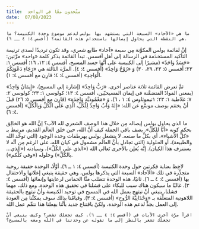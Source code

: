 ```yaml
---
title:  متَّحدون معًا في الواحد
date:  07/08/2023
---
```


`ما هي «الآحاد» السبعة التي يستشهد بها بولس لدعم موضوع وحدة الكنيسة؟ ما هي النقطة التي يحاول إيصالها باستخدام هذه القائمة؟ (أفسس ٤: ٤ ــ ٦).`

إنَّ لقائمة بولس المكوَّنة مِن سبعة «آحاد» طابع شعري، وقد تكون ترديدًا لصدى ترنيمة التأكيد المستخدَمة في الرسالة إلى أهل أفسس. تبدأ القائمة بذكر كلمة «واحد» مرَّتين: «جَسَدٌ وَاحَدٌ» (مشيرًا إلى الكنيسة على أنَّها جسد المسيح، أفسس ٤: ١٢، ١٦؛ أفسس ١: ٢٣؛ أفسس ٥: ٢٣، ٢٩، ٣٠) وَ «رُوْحٌ وَاحِدٌ» (أفسس ٤: ٤). المرَّة الثالثة هي «رَجَاءِ دَعْوَتِكُمُ الْوَاحِدِ» (أفسس ٤: ٤؛ قارِن مع أفسس ٤: ١).

ثمَّ تعرض القائمة ثلاثة عناصر أخرى، «رَبٌّ وَاحِدٌ» (إشارة إلى المسيح)، «إِيمَانٌ وَاحِدٌ» (بمعنى الموادّ المتضمَّنة في إيمان المسيحيّين، أفسس ٤: ١٣؛ كولوسي ١: ٢٣؛ كولوسي ٢: ٧؛ غلاطية ١: ٢٣؛ ١تيموثاوس ٤: ١ ، ٦)، وَ «مَعْمُوديَّة وَاحِدَة» (قارِن مع أفسس ٥: ٢٦) قبلَ أنْ يختتم بوصف موسَّع عن الله: «إِلهٌ وَآبٌ وَاحِدٌ لِلْكُلِّ، الَّذِي عَلَى الْكُلِّ وَبِالْكُلِّ» (أفسس ٤: ٦).

ما الذي يحاول بولس إيصاله مِن خلال هذا الوصف الشعري لله الآب؟ إنَّ الله هو الخالِق بحكم كونه «أبًا للكلِّ». يصف باقي الجملة كيف أنَّ الله، حين خلق العالَم القديم، مرتبط بـ «كلِّ الأشياء»، أي بكلِّ ما صنعه. لا ينشغل بولس بهرطقات وحدة الوجود (التي توحِّد الله والطبيعة)، أو الحلولية (التي تجادل بأنَّ العالَم مشمول في كيان الله، على الرغم مِن أنَّه لا يستنزف هذا الكيان). إنَّه يُعلِن بالأحرى تَعالي الله («الذي على الكُلِّ»)، وسيادته («الذي… بالكُلِّ») وحلوله («وفي كلِّكم»).

لاحِظ بعناية فكرتين حول وحدة الكنيسة (أفسس ٤: ١ ــ ٦). أوَّلًا، الوحدة حقيقة روحية متجذِّرة في تلك «الآحاد» السبعة التي يذكرها بولس، وهي حقيقة ينبغي إعلانها والاحتفال بها (أفسس ٤: ٤ ــ ٦). ثانيًا، هذه الوحدة تتطلب منَّا الحماس لرعايتها وإنمائها (أفسس ٤: ٣). غالبًا ما سيكون هناك سبب للبكاء على فشلنا في تحقيق هذه الوحدة. ومع ذلك، مهما فشلنا، ينبغي أنْ نبتهج بعمل الله في المسيح في توحيد الكنيسة وأنْ نبتهج بالحقيقة اللاهوتية المتعلِّقة بـ «وَحْدَانِيَّةَ الرُّوحِ» (أفسس ٤: ٣). وقيامُنا بذلك سوف يمكنِّنا مِن العودة إلى العمل بجدٍّ لدعم هذه الوحدة، ولكنْ باقتناع جديد بأنَّنا بفِعلنا هذا نتمِّم عمل الله.

`اقرأ مرَّة أخرى الآيات في (أفسس ٤: ٤ ــ ٦). كيف تجعلك تشعر؟ وكيف ينبغي أنْ تجعلك تشعر بالنظر إلى ما تقوله عن وحدتنا في الله ومعه بالمسيح؟`